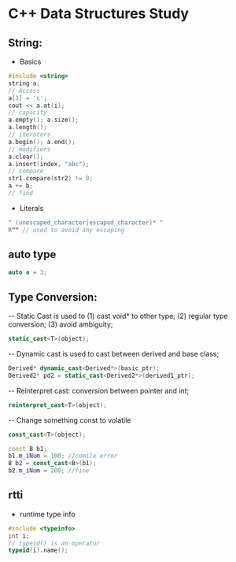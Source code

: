 # C++ Data Structures Study

## String:
- Basics
```cpp
#include <string>
string a;
// Access
a[3] = 'c';
cout << a.at(i);
// capacity
a.empty(); a.size();
a.length();
// iterators
a.begin(); a.end();
// modifiers
a.clear();
a.insert(index, "abc");
// compare
str1.compare(str2) != 0;
a += b;
// find
```
- Literals
```cpp
" (unescaped_character|escaped_character)* "
R"" // used to avoid any escaping
```

## auto type
```cpp
auto a = 3;
```

## Type Conversion:
-- Static Cast is used to (1) cast void* to other type; (2) regular type conversion; (3) avoid ambiguity;
```cpp
static_cast<T>(object);
```
-- Dynamic cast is used to cast between derived and base class;
```cpp
Derived* dynamic_cast<Derived*>(basic_ptr);
Derived2* pd2 = static_cast<Derived2*>(derived1_ptr);
```
-- Reinterpret cast: conversion between pointer and int;
```cpp
reinterpret_cast<T>(object);
```
-- Change something const to volatile
```cpp
const_cast<T>(object);

const B b1;
b1.m_iNum = 100; //comile error
B b2 = const_cast<B>(b1);
b2.m_iNum = 200; //fine
```

## rtti
- runtime type info
```cpp
#include <typeinfo>
int i;
// typeid() is an operator
typeid(i).name();
```
